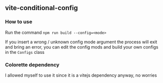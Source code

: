 ## vite-conditional-config

### How to use

Run the command ``npm run build --config=<mode>``

If you insert a wrong / unknown config mode argument the process will exit and bring an error, you can edit the config mods and build your own configs in the ``Configs`` class

### Colorette dependency

I allowed myself to use it since it is a vitejs dependency anyway, no worries
